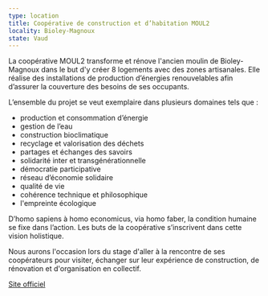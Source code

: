 ```yaml
---
type: location
title: Coopérative de construction et d’habitation MOUL2
locality: Bioley-Magnoux
state: Vaud
---
```

La coopérative MOUL2 transforme et rénove l'ancien moulin de Bioley-Magnoux dans le but d'y créer 8 logements avec des zones artisanales. Elle réalise des installations de production d’énergies renouvelables afin d’assurer la couverture des besoins de ses occupants.

L’ensemble du projet se veut exemplaire dans plusieurs domaines tels que :

* production et consommation d’énergie
* gestion de l’eau
* construction bioclimatique
* recyclage et valorisation des déchets
* partages et échanges des savoirs
* solidarité inter et transgénérationnelle
* démocratie participative
* réseau d’économie solidaire
* qualité de vie
* cohérence technique et philosophique
* l'empreinte écologique

D’homo sapiens à homo economicus, via homo faber, la condition humaine se fixe dans l’action. Les buts de la coopérative s’inscrivent dans cette vision holistique.

Nous aurons l'occasion lors du stage d'aller à la rencontre de ses coopérateurs pour visiter, échanger sur leur expérience de construction, de rénovation et d'organisation en collectif.

[Site officiel](http://coopmoul2.wixsite.com/moulin)
